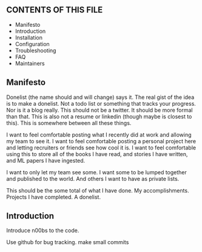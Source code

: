CONTENTS OF THIS FILE
---------------------
 * Manifesto
 * Introduction
 * Installation
 * Configuration
 * Troubleshooting
 * FAQ
 * Maintainers

## Manifesto 
Donelist (the name should and will change) says it. The real gist of the idea is to make a donelist. Not a todo list or something that tracks your progress. Nor is it a blog really. This should not be a twitter. It should be more formal than that. This is also not a resume or linkedin (though maybe is closest to this). This is somewhere between all these things. 

I want to feel comfortable posting what I recently did at work and allowing my team to see it. I want to feel comfortable posting a personal project here and letting recruiters or friends see how cool it is. I want to feel comfortable using this to store all of the books I have read, and stories I have written, and ML papers I have ingested. 

I want to only let my team see some. I want some to be lumped together and published to the world. And others I want to have as private lists. 

This should be the some total of what I have done. My accomplishments. Projects I have completed. A donelist. 

## Introduction 
Introduce n00bs to the code. 

Use github for bug tracking. make small commits
